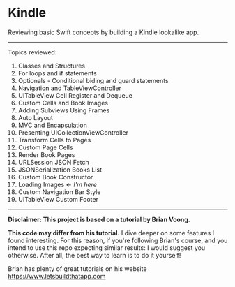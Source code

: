 # Kindle
Reviewing basic Swift concepts by building a Kindle lookalike app.

--- 

Topics reviewed: 

1. Classes and Structures
2. For loops and if statements
3. Optionals - Conditional biding and guard statements
4. Navigation and TableViewController
5. UITableView Cell Register and Dequeue
6. Custom Cells and Book Images
7. Adding Subviews Using Frames
8. Auto Layout
9. MVC and Encapsulation
10. Presenting UICollectionViewController 
11. Transform Cells to Pages
12. Custom Page Cells
13. Render Book Pages
14. URLSession JSON Fetch
15. JSONSerialization Books List
16. Custom Book Constructor
17. Loading Images <- *I'm here*
18. Custom Navigation Bar Style
19. UITableView Custom Footer

-----
**Disclaimer: This project is based on a tutorial by Brian Voong.** 

**This code may differ from his tutorial.** 
I dive deeper on some features I found interesting. For this reason, if you're following Brian's course, and you intend to use this repo expecting similar results: I would suggest you otherwise. After all, the best way to learn is to do it yourself!

Brian has plenty of great tutorials on his website https://www.letsbuildthatapp.com
